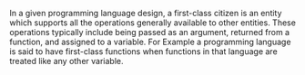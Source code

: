 In a given programming language design, a first-class citizen is an entity which supports all the operations generally available to other entities. These operations typically include being passed as an argument, returned from a function, and assigned to a variable. For Example a programming language is said to have first-class functions when functions in that language are treated like any other variable.